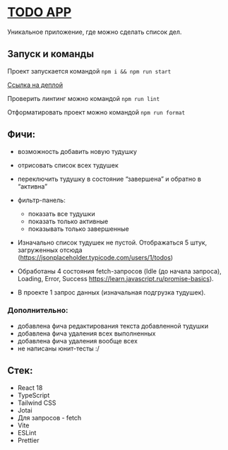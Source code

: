 # [TODO APP](https://todo-h33f.vercel.app/)
Уникальное приложение, где можно сделать список дел.

## Запуск и команды
Проект запускается командой  `npm i && npm run start`

[Ссылка на деплой](https://todo-h33f.vercel.app/)

Проверить линтинг можно командой `npm run lint`

Отформатировать проект можно командой `npm run format`

## Фичи:
 - возможность добавить новую тудушку
 - отрисовать список всех тудушек
 - переключить тудушку в состояние “завершена” и обратно в “активна”
 
 - фильтр-панель:
     - показать все тудушки
     - показать только активные
     - показывать только завершенные
 
 - Изначально список тудушек не пустой. Отображаться 5 штук, загруженных отсюда (https://jsonplaceholder.typicode.com/users/1/todos)
 - Обработаны 4 состояния fetch-запросов (Idle (до начала запроса), Loading, Error, Success https://learn.javascript.ru/promise-basics).
 - В проекте 1 запрос данных (изначальная подгрузка тудушек). 

 ### Дополнительно:
   - добавлена фича редактирования текста добавленной тудушки
   - добавлена фичa удаления всех выполненных
   - добавлена фича удаления вообще всех
   - не написаны юнит-тесты :/
 
 ## Стек:
   - React 18
   - TypeScript
   - Tailwind CSS
   - Jotai
   - Для запросов - fetch
   - Vite
   - ESLint
   - Prettier
 
